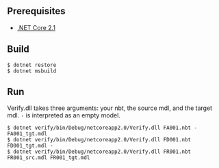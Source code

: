 ## Prerequisites

* [.NET Core 2.1](https://www.microsoft.com/net/download/dotnet-core/2.1)

## Build

```
$ dotnet restore
$ dotnet msbuild
```

## Run

Verify.dll takes three arguments: your nbt, the source mdl, and the target mdl.
`-` is interpreted as an empty model.

```
$ dotnet verify/bin/Debug/netcoreapp2.0/Verify.dll FA001.nbt - FA001_tgt.mdl
$ dotnet verify/bin/Debug/netcoreapp2.0/Verify.dll FD001.nbt FD001_tgt.mdl -
$ dotnet verify/bin/Debug/netcoreapp2.0/Verify.dll FR001.nbt FR001_src.mdl FR001_tgt.mdl
```
